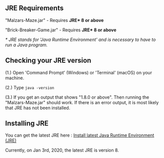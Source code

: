 ## JRE Requirements

"Malzars-Maze.jar" - Requires <b>JRE* 8 or above</b>

"Brick-Breaker-Game.jar" - Requires <b>JRE* 8 or above</b>

*\* JRE stands for 'Java Runtime Environment' and is necessary to have to run a Java program.*

## Checking your JRE version

(1.) Open 'Command Prompt' (Windows) or 'Terminal' (macOS) on your machine.

(2.) Type ``` java -version ```

(3.) If you get an output that shows "1.8.0 or above". Then running the "Malzars-Maze.jar" should work. If there is an error output, it is most likely that JRE has not been installed.

## Installing JRE

You can get the latest JRE here : <a href="https://www.java.com/en/download/">Install latest Java Runtime Environment (JRE)</a>

Currently, on Jan 3rd, 2020, the latest JRE is version 8.


